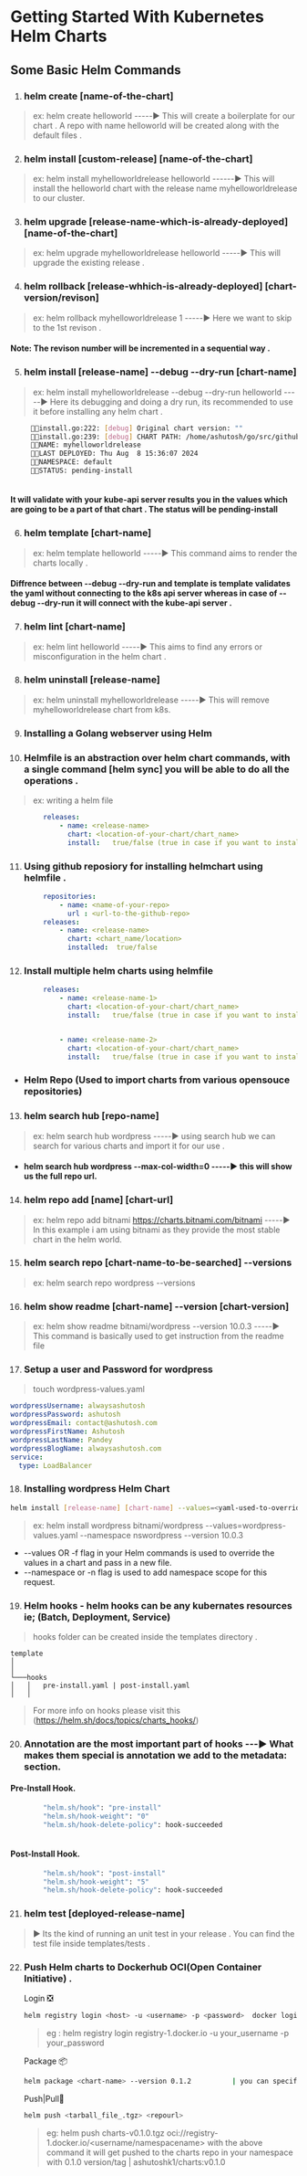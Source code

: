 # Getting Started With Kubernetes Helm Charts
## Some Basic Helm Commands



1. ### helm create  [name-of-the-chart]
> ex:  helm create helloworld -----▶️   This will create a boilerplate for our  chart . A repo with name helloworld will be created along with the default files .


2. ### helm install [custom-release] [name-of-the-chart]
> ex: helm install myhelloworldrelease helloworld ------▶️ This will install the helloworld chart with the release name myhelloworldrelease to our cluster.


3. ### helm upgrade [release-name-which-is-already-deployed] [name-of-the-chart]
> ex: helm upgrade myhelloworldrelease helloworld -----▶️ This will upgrade the existing release .

4. ### helm rollback [release-whhich-is-already-deployed] [chart-version/revison]
> ex: helm rollback myhelloworldrelease 1 -----▶️ Here we want to skip to the 1st revison .

#### Note: The revison number will be incremented in a sequential way .

5. ### helm install [release-name] --debug --dry-run [chart-name]
> ex: helm install myhelloworldrelease --debug --dry-run helloworld  -----▶️ Here its debugging and doing a dry run, its recommended to use it before installing any helm chart .


<!-- Bash script block -->

```bash
     👨‍💻install.go:222: [debug] Original chart version: ""
     👨‍💻install.go:239: [debug] CHART PATH: /home/ashutosh/go/src/github.com/Golang/Getting started with HELM/helloworld
     👨‍💻NAME: myhelloworldrelease
     👨‍💻LAST DEPLOYED: Thu Aug  8 15:36:07 2024
     👨‍💻NAMESPACE: default
     👨‍💻STATUS: pending-install
    
```
#### It will validate with your kube-api server results you in the values which are going to be a part of that chart . The status will be pending-install 




6. ### helm template [chart-name]
> ex: helm template helloworld -----▶️ This command aims to render the charts locally .

#### Diffrence between --debug --dry-run and template is template validates the yaml without connecting to the k8s api server whereas in case of --debug --dry-run it will connect with the kube-api server .

7. ### helm lint [chart-name]
> ex: helm lint helloworld  -----▶️ This aims to find any errors or misconfiguration in the helm chart .

8. ### helm uninstall [release-name]
> ex: helm uninstall myhelloworldrelease -----▶️ This will remove myhelloworldrelease chart from k8s.

9. ### Installing a Golang webserver using Helm

10. ### Helmfile is an abstraction over helm chart commands, with a single command [helm sync] you will be able to do all the operations .
> ex: writing a helm file 

```yaml
        releases:
            - name: <release-name>
              chart: <location-of-your-chart/chart_name>
              install:   true/false (true in case if you want to install, false in case of uninstalling) 
```

11. ### Using github reposiory for installing helmchart using helmfile .

```yaml
        repositories:
            - name: <name-of-your-repo>
              url : <url-to-the-github-repo>
        releases:
            - name: <release-name>
              chart: <chart_name/location>
              installed:  true/false
```       
12. ### Install multiple helm charts using helmfile
``` yaml
        releases:
            - name: <release-name-1>
              chart: <location-of-your-chart/chart_name>
              install:   true/false (true in case if you want to install, false in case of uninstalling) 


            - name: <release-name-2>
              chart: <location-of-your-chart/chart_name>
              install:   true/false (true in case if you want to install, false in case of uninstalling) 
```
* ### Helm Repo (Used to import charts from various opensouce repositories)

13. ### helm search hub [repo-name] 
> ex: helm search hub wordpress  -----▶️ using search hub we can search for various charts and import it for our use .
    
    
 * #### helm search hub wordpress  --max-col-width=0 -----▶️ this will show us the full repo url.

14. ### helm repo add [name] [chart-url]
> ex: helm repo add bitnami https://charts.bitnami.com/bitnami -----▶️ In this example i am using bitnami as they provide the most stable chart in the helm world.



15. ### helm search repo [chart-name-to-be-searched] --versions
> ex: helm search repo wordpress --versions

16. ### helm show readme [chart-name] --version [chart-version]
>ex: helm show readme bitnami/wordpress --version 10.0.3 -----▶️ This command is basically used to get instruction from the readme file



17. ### Setup a user and Password for wordpress
> touch wordpress-values.yaml

```yaml
wordpressUsername: alwaysashutosh
wordpressPassword: ashutosh
wordpressEmail: contact@ashutosh.com
wordpressFirstName: Ashutosh
wordpressLastName: Pandey
wordpressBlogName: alwaysashutosh.com
service: 
  type: LoadBalancer
```


18. ### Installing wordpress Helm Chart 
```bash
helm install [release-name] [chart-name] --values=<yaml-used-to-override-the-chart> --namespace <namespace-name>  --version <helm-chart-version>
```
>ex: helm install wordpress bitnami/wordpress --values=wordpress-values.yaml --namespace nswordpress --version 10.0.3

*  --values OR -f flag in your Helm commands is used to override the values in a chart and pass in a new file.
* --namespace or -n flag is used to add namespace scope for this request.

19. ### Helm hooks  - helm hooks can be any kubernates resources ie; (Batch, Deployment, Service)

> hooks folder can be created inside the templates directory .

```
template
│      
│
└───hooks
│   │   pre-install.yaml | post-install.yaml
│   │

```
> For more info on hooks please visit this  (https://helm.sh/docs/topics/charts_hooks/)

20. ### Annotation are the most important part of hooks ---▶️ What makes them special is annotation we add to the metadata: section.
#### Pre-Install Hook.
```bash
        "helm.sh/hook": "pre-install"
        "helm.sh/hook-weight": "0"
        "helm.sh/hook-delete-policy": hook-succeeded
                                
```
#### Post-Install Hook.
```bash
        "helm.sh/hook": "post-install"
        "helm.sh/hook-weight": "5"
        "helm.sh/hook-delete-policy": hook-succeeded
```

21. ### helm test [deployed-release-name]  
>▶️ Its the kind of running an unit test in your release . You can find the test file inside templates/tests .


22. ### Push Helm charts to Dockerhub OCI(Open Container Initiative) .

    Login    ❎  
    ```bash
    helm registry login <host> -u <username> -p <password>  docker login command will also work .
    ```
    >eg :     helm registry login registry-1.docker.io -u your_username -p your_password

    Package  📦  
    ```bash
    helm package <chart-name> --version 0.1.2          | you can specify the version otherwise default version will be 0.1.0  | creates a tar file with <chart-name>-<version>.tgz
    ```
    
    Push|Pull📍 
    ```bash
    helm push <tarball_file_.tgz> <repourl>
    ```
    >eg: helm push charts-v0.1.0.tgz oci://registry-1.docker.io/<username/namespacename>
                         with the above command it will get pushed to the charts repo in your namespace with 0.1.0 version/tag | ashutoshk1/charts:v0.1.0

